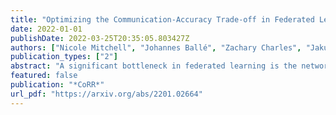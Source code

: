 ```yaml
---
title: "Optimizing the Communication-Accuracy Trade-off in Federated Learning with Rate-Distortion Theory"
date: 2022-01-01
publishDate: 2022-03-25T20:35:05.803427Z
authors: ["Nicole Mitchell", "Johannes Ballé", "Zachary Charles", "Jakub Konečný"]
publication_types: ["2"]
abstract: "A significant bottleneck in federated learning is the network communication cost of sending model updates from client devices to the central server. We propose a method to reduce this cost. Our method encodes quantized updates with an appropriate universal code, taking into account their empirical distribution. Because quantization introduces error, we select quantization levels by optimizing for the desired trade-off in average total bitrate and gradient distortion. We demonstrate empirically that in spite of the non-i.i.d. nature of federated learning, the rate–distortion frontier is consistent across datasets, optimizers, clients and training rounds, and within each setting, distortion reliably predicts model performance. This allows for a remarkably simple compression scheme that is near-optimal in many use cases, and outperforms TOP-K, DRIVE, 3LC and QSGD on the Stack Overflow next-word prediction benchmark."
featured: false
publication: "*CoRR*"
url_pdf: "https://arxiv.org/abs/2201.02664"
---
```



